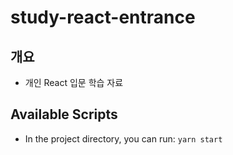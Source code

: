 # study-react-entrance

## 개요
- 개인 React 입문 학습 자료

## Available Scripts
- In the project directory, you can run: `yarn start`
